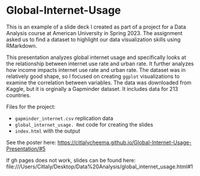 # Global-Internet-Usage

This is an example of a slide deck I created as part of a project for a Data Analysis course at American University in Spring 2023. The assignment asked us to find a dataset to highlight our data visualization skills using RMarkdown.

This presentation analyzes global internet usage and specifically looks at the relationship between internet use rate and urban rate. It further analyzes how income impacts internet use rate and urban rate. The dataset was in relatively good shape, so I focused on creating `ggplot` visualizations to examine the correlation between variables. The data was downloaded from Kaggle, but it is orginally a Gapminder dataset. It includes data for 213 countries.

Files for the project:
  - `gapminder_internet.csv` replication data
  - `global_internet_usage. Rmd` code for creating the slides
  - `index.html` with the output

See the poster here: https://citlalycheema.github.io/Global-Internet-Usage-Presentation/#5

If gh pages does not work, slides can be found here: file:///Users/Citlaly/Desktop/Data%20Analysis/global_internet_usage.html#1
